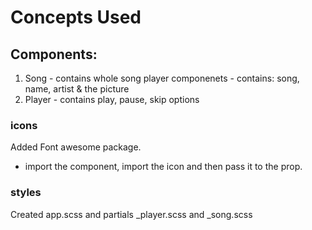 # Concepts Used

## Components:
1) Song - contains whole song player componenets - contains: song, name, artist & the picture
2) Player - contains play, pause, skip options

### icons
Added Font awesome package.

- import the component, import the icon and then pass it to the prop.

### styles
Created app.scss and partials _player.scss and _song.scss
